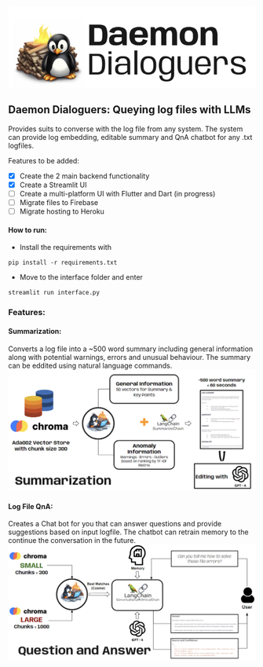 ![alt text](https://github.com/yusup-yusupov/daemon-dialoguers/blob/master/pictures/Logo.png?raw=true)
## Daemon Dialoguers: Queying log files with LLMs

Provides suits to converse with the log file from any system. The system can provide log embedding, editable summary and QnA chatbot for any .txt logfiles. <br>

Features to be added:
- [x] Create the 2 main backend functionality
- [x] Create a Streamlit UI
- [ ] Create a multi-platform UI with Flutter and Dart (in progress)
- [ ] Migrate files to Firebase
- [ ] Migrate hosting to Heroku
      
#### How to run:
- Install the requirements with 
```
pip install -r requirements.txt
```
- Move to the interface folder and enter
```
streamlit run interface.py
```

### Features:

#### Summarization:
Converts a log file into a ~500 word summary including general information along with potential warnings, errors and unusual behaviour.  The summary can be eddited using natural language commands.
![alt text](https://github.com/yusup-yusupov/daemon-dialoguers/blob/master/pictures/Summ_flow.png?raw=true)

#### Log File QnA:
Creates a Chat bot for you that can answer questions and provide suggestions based on input logfile. The chatbot can retrain memory to the continue the conversation in the future.
![alt text](https://github.com/yusup-yusupov/daemon-dialoguers/blob/master/pictures/qna_flow.png?raw=true)


